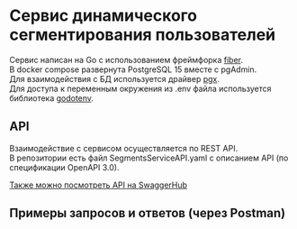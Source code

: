 # Сервис динамического сегментирования пользователей

Сервис написан на Go с использованием фреймфорка [fiber](https://github.com/gofiber/fiber).\
В docker compose развернута PostgreSQL 15 вместе с pgAdmin.\
Для взаимодействия с БД используется драйвер [pgx](https://github.com/jackc/pgx).\
Для доступа к переменным окружения из .env файла используется библиотека [godotenv](https://github.com/joho/godotenv).


## API 
Взаимодействие с сервисом осуществляется по REST API.\
В репозитории есть файл SegmentsServiceAPI.yaml с описанием API (по спецификации OpenAPI 3.0).

[Также можно посмотреть API на SwaggerHub](https://app.swaggerhub.com/apis/echpochmak31/AvitoTechSwagger/1.0.0)

## Примеры запросов и ответов (через Postman)

